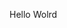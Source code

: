 Hello Wolrd












































































































































































































































































